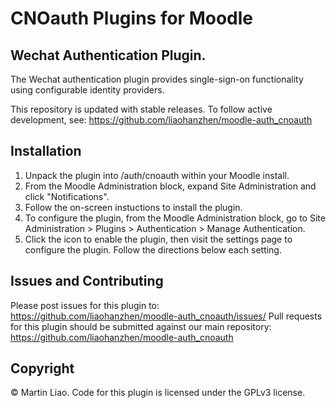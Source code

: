 # CNOauth Plugins for Moodle

## Wechat Authentication Plugin.

The Wechat authentication plugin provides single-sign-on functionality using configurable identity providers.


This repository is updated with stable releases. To follow active development, see: https://github.com/liaohanzhen/moodle-auth_cnoauth

## Installation

1. Unpack the plugin into /auth/cnoauth within your Moodle install.
2. From the Moodle Administration block, expand Site Administration and click "Notifications".
3. Follow the on-screen instuctions to install the plugin.
4. To configure the plugin, from the Moodle Administration block, go to Site Administration > Plugins > Authentication > Manage Authentication.
5. Click the icon to enable the plugin, then visit the settings page to configure the plugin. Follow the directions below each setting.


## Issues and Contributing
Please post issues for this plugin to: https://github.com/liaohanzhen/moodle-auth_cnoauth/issues/
Pull requests for this plugin should be submitted against our main repository: https://github.com/liaohanzhen/moodle-auth_cnoauth 

## Copyright

&copy; Martin Liao.  Code for this plugin is licensed under the GPLv3 license.
